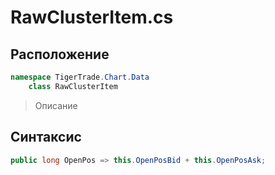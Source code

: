 
# RawClusterItem.cs
## Расположение
```csharp
namespace TigerTrade.Chart.Data  
    class RawClusterItem
```

> Описание

## Синтаксис
```csharp
public long OpenPos => this.OpenPosBid + this.OpenPosAsk;
```
